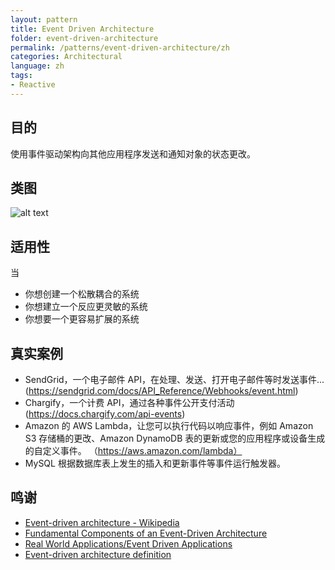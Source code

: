 ```yaml
---
layout: pattern
title: Event Driven Architecture
folder: event-driven-architecture
permalink: /patterns/event-driven-architecture/zh
categories: Architectural
language: zh
tags:
- Reactive
---
```


## 目的
使用事件驱动架构向其他应用程序发送和通知对象的状态更改。
## 类图
![alt text](./etc/eda.png "Event Driven Architecture")

## 适用性
当

* 你想创建一个松散耦合的系统
* 你想建立一个反应更灵敏的系统
* 你想要一个更容易扩展的系统

## 真实案例
* SendGrid，一个电子邮件 API，在处理、发送、打开电子邮件等时发送事件... (https://sendgrid.com/docs/API_Reference/Webhooks/event.html)
* Chargify，一个计费 API，通过各种事件公开支付活动 (https://docs.chargify.com/api-events)
* Amazon 的 AWS Lambda，让您可以执行代码以响应事件，例如 Amazon S3 存储桶的更改、Amazon DynamoDB 表的更新或您的应用程序或设备生成的自定义事件。 （https://aws.amazon.com/lambda）
* MySQL 根据数据库表上发生的插入和更新事件等事件运行触发器。

## 鸣谢

* [Event-driven architecture - Wikipedia](https://en.wikipedia.org/wiki/Event-driven_architecture)
* [Fundamental Components of an Event-Driven Architecture](http://giocc.com/fundamental-components-of-an-event-driven-architecture.html)
* [Real World Applications/Event Driven Applications](https://wiki.haskell.org/Real_World_Applications/Event_Driven_Applications)
* [Event-driven architecture definition](http://searchsoa.techtarget.com/definition/event-driven-architecture)
